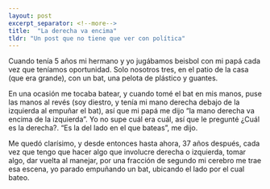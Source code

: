 ```yaml
---
layout: post
excerpt_separator: <!--more-->
title:  "La derecha va encima"
tldr: "Un post que no tiene que ver con política"
---
```


Cuando tenía 5 años mi hermano y yo jugábamos beisbol con mi papá cada vez que teníamos oportunidad. Solo nosotros tres, en el patio de la casa (que era grande), con un bat, una pelota de plástico y guantes.

En una ocasión me tocaba batear, y cuando tomé el bat en mis manos, puse las manos al revés (soy diestro, y tenía mi mano derecha debajo de la izquierda al empuñar el bat), así que mi papá me dijo “la mano derecha va encima de la izquierda”. Yo no supe cuál era cuál, así que le pregunté ¿Cuál es la derecha?. “Es la del lado en el que bateas”, me dijo.

Me quedó clarísimo, y desde entonces hasta ahora, 37 años después, cada vez que tengo que hacer algo que involucre derecha o izquierda, tomar algo, dar vuelta al manejar, por una fracción de segundo mi cerebro me trae esa escena, yo parado empuñando un bat, ubicando el lado por el cual bateo.